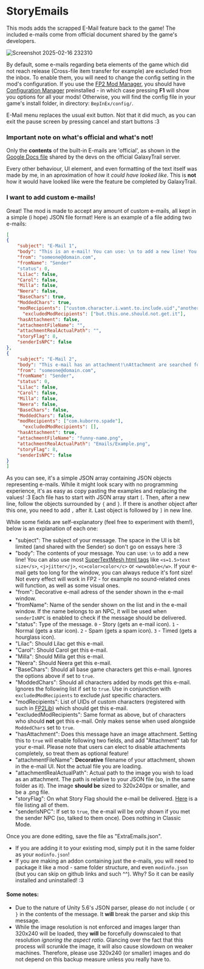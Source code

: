 # StoryEmails

This mods adds the scrapped E-Mail feature back to the game!
The included e-mails come from official document shared by the game's developers.

![Screenshot 2025-02-16 232310](https://github.com/user-attachments/assets/c158f06f-3d9b-405d-bcf2-949545d58e60)


By default, some e-mails regarding beta elements of the game which did not reach release (Cross-file item transfer for example) are excluded from the inbox. 
To enable them, you will need to change the config setting in the mod's configuration. If you use the [FP2 Mod Manager](github.com/Kuborros/FreedomManager), you should have [Configuration Manager](https://github.com/BepInEx/BepInEx.ConfigurationManager/) preinstalled - in which case pressing **F1** will show you options for all your mods! Otherwise, you will find the config file in your game's install folder, in directory: ``BepInEx/config/``.

E-Mail menu replaces the usual exit button. Not that it did much, as you can exit the pause screen by pressing cancel and start buttons :3

### Important note on what's official and what's not!
Only the **contents** of the built-in E-mails are 'official', as shown in the [Google Docs file](https://docs.google.com/document/d/1xFNWvU0jSlkzFVHznJk8eZTHFm8HGsGPnai8o71H2Pc) shared by the devs on the official GalaxyTrail server.

Every other behaviour, UI element, and even formatting of the text itself was made by me, in an aproximation of how it *could have looked like*. This is **not** how it would have looked like were the feature be completed by GalaxyTrail.

### I want to add custom e-mails!

Great! The mod is made to accept any amount of custom e-mails, all kept in a simple (i hope) JSON file format!
Here is an example of a file adding two e-mails:
```json
[
{
    "subject": "E-Mail 1",
    "body": "This is an e-mail! You can use: \n to add a new line! You can also use most SuperTextMesh tags like <s=1.5>text size</s>, <j>jitter</j> or <w>wobble</w>. If your e-mail gets too long for the window, you can always reduce it's font size! This e-mail will show for everyone, except custom character in excludedModRecipients. Story flag of 0 means it will be always shown in the ui.",
    "from": "someone@domain.com",
    "fromName": "Sender"
    "status": 0,
    "Lilac": false,
    "Carol": false,
    "Milla": false,
    "Neera": false,
    "BaseChars": true,
    "ModdedChars": true,
    "modRecipients": ["custom.character.i.want.to.include.uid","another.one"],
	  "excludedModRecipients": ["but.this.one.should.not.get.it"],
    "hasAttachment": false,
    "attachmentFileName": "",
    "attachmentRealActualPath": "",
    "storyFlag": 8,
    "senderIsNPC": false
},
{
    "subject": "E-Mail 2",
    "body": "This e-mail has an attachment!\nAttachment are searched for based on the path the file is in.\nSo, the provided example will look in a subdirectory called 'Emails', for a file 'Example.png'. Please note that only .png are officially supported. Max size is 320x240, anything above WILL be compressed. This e-mail is set to show up for Lilac, Milla, and Spade. Story flag here means the message will only show once that flag is checked (for us, 8 will be reaching Shang Tu palace for the first time). You can find more story flags on GitHub.",
    "from": "someone@domain.com",
    "fromName": "Sender",
    "status": 0,
    "Lilac": false,
    "Carol": false,
    "Milla": false,
    "Neera": false,
    "BaseChars": false,
    "ModdedChars": false,
    "modRecipients": ["com.kuborro.spade"],
	  "excludedModRecipients": [],
    "hasAttachment": true,
    "attachmentFileName": "funny-name.png",
    "attachmentRealActualPath": "Emails/Example.png",
    "storyFlag": 8,
    "senderIsNPC": false
}
]
```
As you can see, it's a simple JSON array containing JSON objects representing e-mails. While it might look scary with no programming experience, it's as easy as copy pasting the examples and replacing the values! :3
Each file has to start with JSON array start ``[``. Then, after a new line, follow the objects surrounded by ``{`` and ``}``. If there is another object after this one, you need to add ``,`` after it. Last object is followed by ``]`` in new line.

While some fields are self-explanatory (feel free to experiment with them!), below is an explanation of each one:
- "subject": The subject of your message. The space in the UI is bit limited (and shared with the Sender) so don't go on essays here :3
- "body": The contents of your message. You can use: ``\n`` to add a new line! You can also use most [SuperTextMesh html tags](https://supertextmesh.com/docs/SuperTextMesh.html) like ``<s=1.5>text size</s>``, ``<j>jitter</j>``, ``<c=color>color</c>`` or ``<w>wobble</w>``. If your e-mail gets too long for the window, you can always reduce it's font size! Not every effect will work in FP2 - for example no sound-related ones will function, as well as some visual ones.
- "from": Decorative e-mail adress of the sender shown in the e-mail window.
- "fromName": Name of the sender shown on the list and in the e-mail window. If the name belongs to an NPC, it will be used when ``senderIsNPC`` is enabled to check if the message should be delivered.
- "status": Type of the message. ``0`` - Story (gets an e-mail icon). ``1`` - Normal (gets a star icon). ``2`` - Spam (gets a spam icon). ``3`` - Timed (gets a hourglass icon).
- "Lilac": Should Lilac get this e-mail.
- "Carol": Should Carol get this e-mail.
- "Milla": Should Milla get this e-mail.
- "Neera": Should Neera get this e-mail.
- "BaseChars": Should all base game characters get this e-mail. Ignores the options above if set to ``true``.
- "ModdedChars": Should all characters added by mods get this e-mail. Ignores the following list if set to ``true``. Use in conjunction with ``excludedModRecipients`` to exclude _just_ specific characters.
- "modRecipients": List of UIDs of custom characters (registered with such in [FP2Lib](github.com/Kuborros/FP2Lib)) which should get this e-mail.
- "excludedModRecipients": Same format as above, but of characters who should **not** get this e-mail. Only makes sense when used alongside ``ModdedChars`` set to ``true``.
- "hasAttachment": Does this message have an image attachment. Setting this to ``true`` will enable following two fields, and add "Attachment" tab for your e-mail. Please note that users can elect to disable attachments completely, so treat them as optional feature!
- "attachmentFileName": **Decorative** filename of your attachment, shown in the e-mail UI. Not the actual file you are loading. 
- "attachmentRealActualPath": Actual path to the image you wish to load as an attachment. The path is relative to your JSON file (so, in the same folder as it). The image **should be** sized to 320x240px or smaller, and be a .png file.
- "storyFlag": On what Story Flag should the e-mail be delivered. [Here](https://gist.github.com/Kuborros/61da3fde23e74ee2fab3101b026ae0f4) is a file listing all of them.
- "senderIsNPC": If set to ``true``, the e-mail will be only shown if you met the sender NPC (so, talked to them once). Does nothing in Classic Mode.

Once you are done editing, save the file as "ExtraEmails.json". 
- If you are adding it to your existing mod, simply put it in the same folder as your ``modinfo.json``!
- If you are making an addon containing just the e-mails, you will need to package it like a mod - same folder structure, and even ``modinfo.json`` (but you can skip on github links and such ^^). Why? So it can be easily installed and uninstalled! :3

#### Some notes:
- Due to the nature of Unity 5.6's JSON parser, please do not include ``{`` or ``}`` in the contents of the message. It **will** break the parser and skip this message.
- While the image resolution is not enforced and images larger than 320x240 will be loaded, they **will** be forcefully downscaled to that resolution *ignoring the aspect ratio*. Glancing over the fact that this process will scrunkle the image, it will also cause slowdown on weaker machines. Therefore, please use 320x240 (or smaller) images and do not depend on this backup measure unless you really have to.
